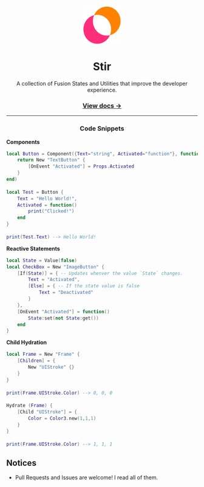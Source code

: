 <div align="center">

<img src=".moonwave/static/Stir.svg" width=100px height=100px/>

# Stir
A collection of Fusion States and Utilities that improve the developer experience.
<h3><a href="https://lettuce-magician.github.io/Stir/"><u>View docs →</u></a></h3>

---

### Code Snippets

</div>

**Components**
```lua
local Button = Component({Text="string", Activated="function"}, function(Props)
    return New "TextButton" {
        [OnEvent "Activated"] = Props.Activated
    }
end)

local Test = Button {
    Text = "Hello World!",
    Activated = function()
        print("Clicked!")
    end
}

print(Test.Text) --> Hello World!
```
**Reactive Statements**
```lua
local State = Value(false)
local CheckBox = New "ImageButton" {
    [If(State)] = { -- Updates whenver the value `State` changes.
        Text = "Activated",
        [Else] = { -- If the state value is false
            Text = "Deactivated"
        }
    },
    [OnEvent "Activated"] = function()
        State:set(not State:get())
    end
}
```
**Child Hydration**
```lua
local Frame = New "Frame" {
	[Children] = {
		New "UIStroke" {}
	}
}

print(Frame.UIStroke.Color) --> 0, 0, 0

Hydrate (Frame) {
	[Child "UIStroke"] = {
		Color = Color3.new(1,1,1)
	}
}

print(Frame.UIStroke.Color) --> 1, 1, 1
```

## Notices
- Pull Requests and Issues are welcome! I read all of them.
